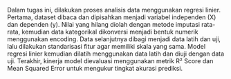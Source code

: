 Dalam tugas ini, dilakukan proses analisis data menggunakan regresi linier. Pertama, dataset dibaca dan dipisahkan menjadi variabel independen (X) dan dependen (y). Nilai yang hilang diolah dengan metode imputasi rata-rata, kemudian data kategorikal dikonversi menjadi bentuk numerik menggunakan encoding. Data selanjutnya dibagi menjadi data latih dan uji, lalu dilakukan standarisasi fitur agar memiliki skala yang sama. Model regresi linier kemudian dilatih menggunakan data latih dan diuji dengan data uji. Terakhir, kinerja model dievaluasi menggunakan metrik R² Score dan Mean Squared Error untuk mengukur tingkat akurasi prediksi.
